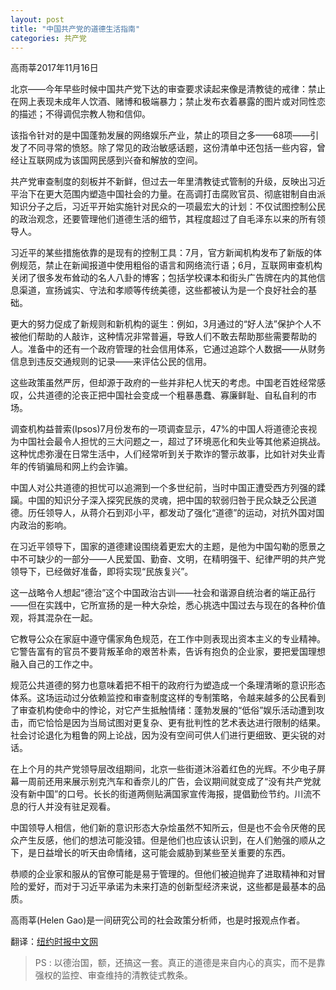 ```yaml
---
layout: post
title: "中国共产党的道德生活指南"
categories: 共产党
---
```


高雨莘2017年11月16日

北京——今年早些时候中国共产党下达的审查要求读起来像是清教徒的戒律：禁止在网上表现未成年人饮酒、赌博和极端暴力；禁止发布衣着暴露的图片或对同性恋的描述；不得调侃宗教人物和信仰。

该指令针对的是中国蓬勃发展的网络娱乐产业，禁止的项目之多——68项——引发了不同寻常的愤怒。除了常见的政治敏感话题，这份清单中还包括一些内容，曾经让互联网成为该国网民感到兴奋和解放的空间。

共产党审查制度的刻板并不新鲜，但过去一年里清教徒式管制的升级，反映出习近平治下在更大范围内塑造中国社会的力量。在高调打击腐败官员、彻底钳制自由派知识分子之后，习近平开始实施针对民众的一项最宏大的计划：不仅试图控制公民的政治观念，还要管理他们道德生活的细节，其程度超过了自毛泽东以来的所有领导人。

习近平的某些措施依靠的是现有的控制工具：7月，官方新闻机构发布了新版的体例规范，禁止在新闻报道中使用粗俗的语言和网络流行语；6月，互联网审查机构关闭了很多发布耸动的名人八卦的博客；包括学校课本和街头广告牌在内的其他信息渠道，宣扬诚实、守法和孝顺等传统美德，这些都被认为是一个良好社会的基础。

更大的努力促成了新规则和新机构的诞生：例如，3月通过的“好人法”保护个人不被他们帮助的人敲诈，这种情况非常普遍，导致人们不敢去帮助那些需要帮助的人。准备中的还有一个政府管理的社会信用体系，它通过追踪个人数据——从财务信息到违反交通规则的记录——来评估公民的信用。

这些政策虽然严厉，但却源于政府的一些并非杞人忧天的考虑。中国老百姓经常感叹，公共道德的沦丧正把中国社会变成一个粗暴愚蠢、寡廉鲜耻、自私自利的市场。

调查机构益普索(Ipsos)7月份发布的一项调查显示，47%的中国人将道德沦丧视为中国社会最令人担忧的三大问题之一，超过了环境恶化和失业等其他紧迫挑战。这种忧虑弥漫在日常生活中，人们经常听到关于欺诈的警示故事，比如针对失业青年的传销骗局和网上约会诈骗。

中国人对公共道德的担忧可以追溯到一个多世纪前，当时中国正遭受西方列强的蹂躏。中国的知识分子深入探究民族的灵魂，把中国的软弱归咎于民众缺乏公民道德。历任领导人，从蒋介石到邓小平，都发动了强化“道德”的运动，对抗外国对国内政治的影响。

在习近平领导下，国家的道德建设围绕着更宏大的主题，是他为中国勾勒的愿景之中不可缺少的一部分——人民爱国、勤奋、文明，在精明强干、纪律严明的共产党领导下，已经做好准备，即将实现“民族复兴”。

这一战略令人想起“德治”这个中国政治古训——社会和谐源自统治者的端正品行——但在实践中，它所宣扬的是一种大杂烩，悉心挑选中国过去与现在的各种价值观，将其混杂在一起。

它教导公众在家庭中遵守儒家角色规范，在工作中则表现出资本主义的专业精神。它警告富有的官员不要背叛革命的艰苦朴素，告诉有抱负的企业家，要把爱国理想融入自己的工作之中。

规范公共道德的努力也意味着把不相干的政府行为塑造成一个条理清晰的意识形态体系。这场运动过分依赖监控和审查制度这样的专制策略，令越来越多的公民看到了审查机构使命中的悖论，对它产生抵触情绪：蓬勃发展的“低俗”娱乐活动遭到攻击，而它恰恰是因为当局试图对更复杂、更有批判性的艺术表达进行限制的结果。社会讨论退化为粗鲁的网上论战，因为没有空间可供人们进行更细致、更尖锐的对话。

在上个月的共产党领导层改组期间，北京一些街道沐浴着红色的光辉。不少电子屏幕一周前还用来展示别克汽车和香奈儿的广告，会议期间就变成了“没有共产党就没有新中国”的口号。长长的街道两侧贴满国家宣传海报，提倡勤俭节约。川流不息的行人并没有驻足观看。

中国领导人相信，他们新的意识形态大杂烩虽然不知所云，但是也不会令厌倦的民众产生反感，他们的想法可能没错。但是他们也应该认识到，在人们勉强的顺从之下，是日益增长的听天由命情绪，这可能会威胁到某些至关重要的东西。

恭顺的企业家和服从的官僚可能是易于管理的。但他们被迫抛弃了进取精神和对冒险的爱好，而对于习近平承诺为未来打造的创新型经济来说，这些都是最基本的品质。

高雨莘(Helen Gao)是一间研究公司的社会政策分析师，也是时报观点作者。

翻译：[纽约时报中文网](https://m.cn.nytimes.com/opinion/20171116/chinese-communist-party-xi-jinping/?utm_source=tw-nytimeschinese&utm_medium=social&utm_campaign=cur)

> PS : 以德治国，额，还搞这一套。真正的道德是来自内心的真实，而不是靠强权的监控、审查维持的清教徒式教条。

